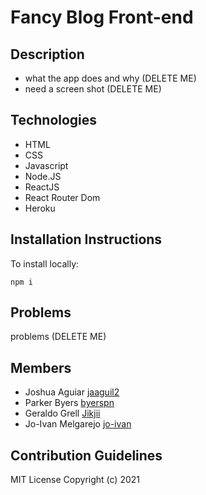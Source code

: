 # Fancy Blog Front-end

## Description
- what the app does and why (DELETE ME)
- need a screen shot (DELETE ME)

## Technologies
- HTML
- CSS
- Javascript
- Node.JS
- ReactJS
- React Router Dom
- Heroku

## Installation Instructions
To install locally:
```
npm i
```

## Problems
problems (DELETE ME)

## Members 
- Joshua Aguiar [jaaguil2](https://github.com/jaaguil2)
- Parker Byers  [byerspn](https://github.com/byerspn)
- Geraldo Grell [Jikjii](https://github.com/Jikjii)
- Jo-Ivan Melgarejo [jo-ivan](https://github.com/Jo-Ivan)

## Contribution Guidelines
MIT License Copyright (c) 2021
